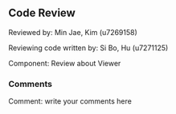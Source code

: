 ## Code Review

Reviewed by: Min Jae, Kim (u7269158)

Reviewing code written by: Si Bo, Hu (u7271125)

Component: Review about Viewer

### Comments 

Comment: write your comments here



